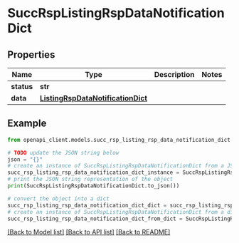 # SuccRspListingRspDataNotificationDict


## Properties

Name | Type | Description | Notes
------------ | ------------- | ------------- | -------------
**status** | **str** |  | 
**data** | [**ListingRspDataNotificationDict**](ListingRspDataNotificationDict.md) |  | 

## Example

```python
from openapi_client.models.succ_rsp_listing_rsp_data_notification_dict import SuccRspListingRspDataNotificationDict

# TODO update the JSON string below
json = "{}"
# create an instance of SuccRspListingRspDataNotificationDict from a JSON string
succ_rsp_listing_rsp_data_notification_dict_instance = SuccRspListingRspDataNotificationDict.from_json(json)
# print the JSON string representation of the object
print(SuccRspListingRspDataNotificationDict.to_json())

# convert the object into a dict
succ_rsp_listing_rsp_data_notification_dict_dict = succ_rsp_listing_rsp_data_notification_dict_instance.to_dict()
# create an instance of SuccRspListingRspDataNotificationDict from a dict
succ_rsp_listing_rsp_data_notification_dict_from_dict = SuccRspListingRspDataNotificationDict.from_dict(succ_rsp_listing_rsp_data_notification_dict_dict)
```
[[Back to Model list]](../README.md#documentation-for-models) [[Back to API list]](../README.md#documentation-for-api-endpoints) [[Back to README]](../README.md)


